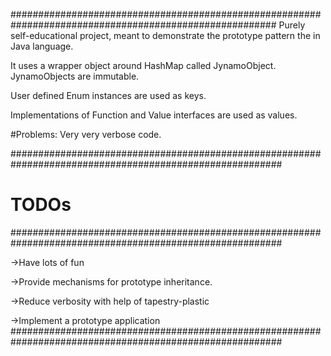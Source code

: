 ########################################################################################################
Purely self-educational project, meant to demonstrate the prototype pattern the in Java language.

It uses a wrapper object around HashMap called JynamoObject.
JynamoObjects are immutable.

User defined Enum instances are used as keys.

Implementations of Function and Value interfaces are used as values.

#Problems:
Very very verbose code.

#########################################################################################################
#   TODOs                                                                                               #
#########################################################################################################

->Have lots of fun

->Provide mechanisms for prototype inheritance.

->Reduce verbosity with help of tapestry-plastic

->Implement a prototype application
#########################################################################################################

